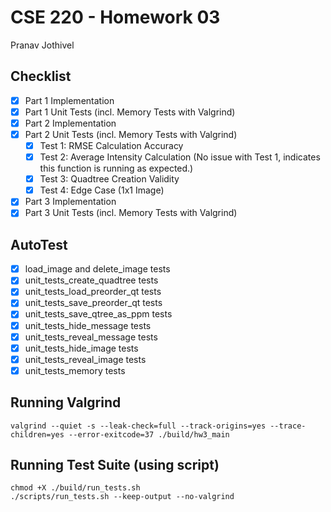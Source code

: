 # CSE 220 - Homework 03
Pranav Jothivel

## Checklist
- [x] Part 1 Implementation
- [x] Part 1 Unit Tests (incl. Memory Tests with Valgrind)
- [x] Part 2 Implementation
- [x] Part 2 Unit Tests (incl. Memory Tests with Valgrind)
  - [x] Test 1: RMSE Calculation Accuracy
  - [x] Test 2: Average Intensity Calculation (No issue with Test 1, indicates this function is running as expected.)
  - [X] Test 3: Quadtree Creation Validity
  - [X] Test 4: Edge Case (1x1 Image)
- [x] Part 3 Implementation
- [x] Part 3 Unit Tests (incl. Memory Tests with Valgrind)

## AutoTest
- [x] load_image and delete_image tests
- [x] unit_tests_create_quadtree tests
- [x] unit_tests_load_preorder_qt tests
- [x] unit_tests_save_preorder_qt tests
- [x] unit_tests_save_qtree_as_ppm tests
- [x] unit_tests_hide_message tests
- [x] unit_tests_reveal_message tests
- [x] unit_tests_hide_image tests
- [x] unit_tests_reveal_image tests
- [x] unit_tests_memory tests

## Running Valgrind
```
valgrind --quiet -s --leak-check=full --track-origins=yes --trace-children=yes --error-exitcode=37 ./build/hw3_main
```

## Running Test Suite (using script)
```
chmod +X ./build/run_tests.sh
./scripts/run_tests.sh --keep-output --no-valgrind
```